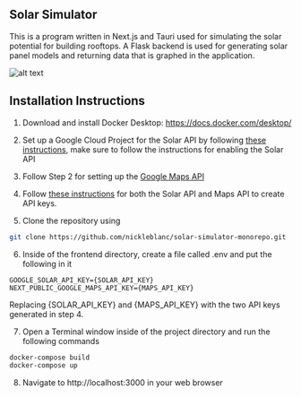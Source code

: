 ## Solar Simulator

This is a program written in Next.js and Tauri used for simulating the solar potential for building rooftops. A Flask backend is used for generating solar panel models and returning data that is graphed in the application.

![alt text](/frontend/public/dashboard.png)

## Installation Instructions

1. Download and install Docker Desktop:
   https://docs.docker.com/desktop/

2. Set up a Google Cloud Project for the Solar API by following [these instructions](https://developers.google.com/maps/documentation/solar/cloud-setup?_gl=1*15cpnpq*_up*MQ..*_ga*NzA5NDg1NTg4LjE3MTI3NjQxOTA.*_ga_NRWSTWS78N*MTcxMjc2NDE4OS4xLjAuMTcxMjc2NDE4OS4wLjAuMA..), make sure to follow the instructions for enabling the Solar API

3. Follow Step 2 for setting up the [Google Maps API](https://developers.google.com/maps/documentation/javascript/cloud-setup?_gl=1*pcwukt*_up*MQ..*_ga*MTMzODA0MzQzNC4xNzEyNzc1ODM3*_ga_NRWSTWS78N*MTcxMjc3NTgzNy4xLjAuMTcxMjc3NTgzNy4wLjAuMA..)

4. Follow [these instructions](https://developers.google.com/maps/documentation/solar/get-api-key) for both the Solar API and Maps API to create API keys.

5. Clone the repository using

```zsh
git clone https://github.com/nickleblanc/solar-simulator-monorepo.git
```

6. Inside of the frontend directory, create a file called .env and put the following in it

```code
GOOGLE_SOLAR_API_KEY={SOLAR_API_KEY}
NEXT_PUBLIC_GOOGLE_MAPS_API_KEY={MAPS_API_KEY}
```

Replacing {SOLAR_API_KEY} and {MAPS_API_KEY} with the two API keys generated in step 4.

7. Open a Terminal window inside of the project directory and run the following commands

```zsh
docker-compose build
docker-compose up
```

8. Navigate to http://localhost:3000 in your web browser
